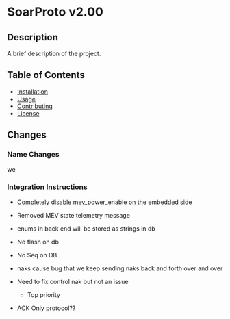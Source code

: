# SoarProto v2.00

## Description

A brief description of the project.

## Table of Contents

- [Installation](#installation)
- [Usage](#usage)
- [Contributing](#contributing)
- [License](#license)

## Changes

### Name Changes

we

### Integration Instructions

- Completely disable mev_power_enable on the embedded side
- Removed MEV state telemetry message
- enums in back end will be stored as strings in db
- No flash on db
- No Seq on DB
- naks cause bug that we keep sending naks back and forth over and over

- Need to fix control nak but not an issue
  - Top priority
- ACK Only protocol??
